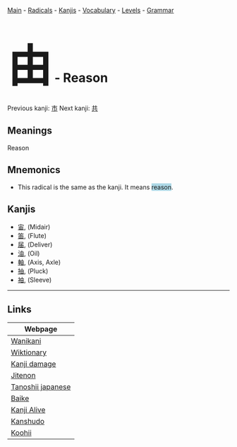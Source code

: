 <style> bigfont {font-size: 100px}</style>
[Main](../README.md) -
[Radicals](../radicals.md) -
[Kanjis](../kanjis.md) -
[Vocabulary](../vocabulary.md) -
[Levels](../levels.md) -
[Grammar](../grammar.md)
# <bigfont> 由</bigfont> - Reason 

Previous kanji: [市](市.md) Next kanji: [共](共.md) 

## Meanings
 Reason
## Mnemonics
 * This radical is the same as the kanji. It means <span style="background-color:#ADD8E6"> reason</span>.


## Kanjis
 * [宙](../kanjis/宙.md), (Midair)
* [笛](../kanjis/笛.md), (Flute)
* [届](../kanjis/届.md), (Deliver)
* [油](../kanjis/油.md), (Oil)
* [軸](../kanjis/軸.md), (Axis, Axle)
* [抽](../kanjis/抽.md), (Pluck)
* [袖](../kanjis/袖.md), (Sleeve)



---

## Links 

| Webpage |
| --- |
| [Wanikani          ](https://www.wanikani.com/kanji/由) |
| [Wiktionary        ](https://en.wiktionary.org/wiki/由) |
| [Kanji damage      ](http://www.kanjidamage.com/kanji/search?utf8=✓&q=由) |
| [Jitenon           ](https://jitenon.com/kanji/由) |
| [Tanoshii japanese ](https://www.tanoshiijapanese.com/dictionary/kanji.cfm?k=由) |
| [Baike             ](https://baike.baidu.com/item/由) |
| [Kanji Alive       ](https://app.kanjialive.com/由) |
| [Kanshudo          ](https://www.kanshudo.com/searchmn?q=由) |
| [Koohii            ](https://kanji.koohii.com/study/kanji/由) |
